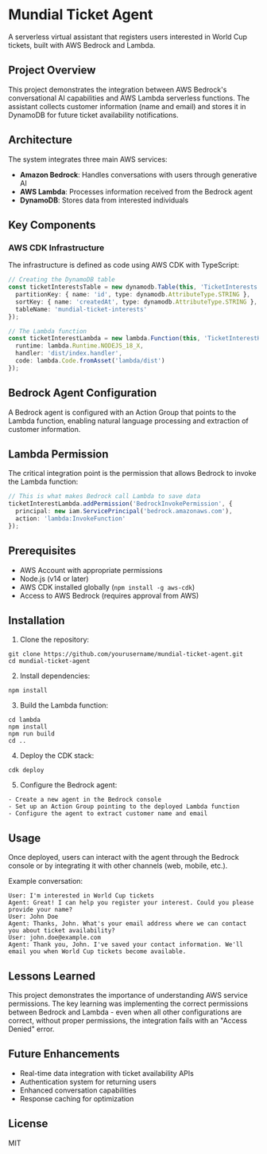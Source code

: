 # Mundial Ticket Agent

A serverless virtual assistant that registers users interested in World Cup tickets, built with AWS Bedrock and Lambda.

## Project Overview

This project demonstrates the integration between AWS Bedrock's conversational AI capabilities and AWS Lambda serverless functions. The assistant collects customer information (name and email) and stores it in DynamoDB for future ticket availability notifications.

## Architecture

The system integrates three main AWS services:
- **Amazon Bedrock**: Handles conversations with users through generative AI
- **AWS Lambda**: Processes information received from the Bedrock agent
- **DynamoDB**: Stores data from interested individuals

## Key Components

### AWS CDK Infrastructure

The infrastructure is defined as code using AWS CDK with TypeScript:

```typescript
// Creating the DynamoDB table
const ticketInterestsTable = new dynamodb.Table(this, 'TicketInterests', {
  partitionKey: { name: 'id', type: dynamodb.AttributeType.STRING },
  sortKey: { name: 'createdAt', type: dynamodb.AttributeType.STRING },
  tableName: 'mundial-ticket-interests'
});

// The Lambda function
const ticketInterestLambda = new lambda.Function(this, 'TicketInterestHandler', {
  runtime: lambda.Runtime.NODEJS_18_X,
  handler: 'dist/index.handler',
  code: lambda.Code.fromAsset('lambda/dist')
});
```
## Bedrock Agent Configuration

A Bedrock agent is configured with an Action Group that points to the Lambda function, enabling natural language processing and extraction of customer information.

## Lambda Permission

The critical integration point is the permission that allows Bedrock to invoke the Lambda function:

```typescript
// This is what makes Bedrock call Lambda to save data
ticketInterestLambda.addPermission('BedrockInvokePermission', {
  principal: new iam.ServicePrincipal('bedrock.amazonaws.com'),
  action: 'lambda:InvokeFunction'
});
```

## Prerequisites

- AWS Account with appropriate permissions
- Node.js (v14 or later)
- AWS CDK installed globally (`npm install -g aws-cdk`)
- Access to AWS Bedrock (requires approval from AWS)

## Installation

1. Clone the repository:
```
git clone https://github.com/yourusername/mundial-ticket-agent.git
cd mundial-ticket-agent
```
2. Install dependencies:
```
npm install
```

3. Build the Lambda function:
```
cd lambda
npm install
npm run build
cd ..
```

4. Deploy the CDK stack:
```
cdk deploy
```

5. Configure the Bedrock agent:
```
- Create a new agent in the Bedrock console
- Set up an Action Group pointing to the deployed Lambda function
- Configure the agent to extract customer name and email
```

## Usage

Once deployed, users can interact with the agent through the Bedrock console or by integrating it with other channels (web, mobile, etc.).

Example conversation:
```
User: I'm interested in World Cup tickets
Agent: Great! I can help you register your interest. Could you please provide your name?
User: John Doe
Agent: Thanks, John. What's your email address where we can contact you about ticket availability?
User: john.doe@example.com
Agent: Thank you, John. I've saved your contact information. We'll email you when World Cup tickets become available.
```

## Lessons Learned

This project demonstrates the importance of understanding AWS service permissions. The key learning was implementing the correct permissions between Bedrock and Lambda - even when all other configurations are correct, without proper permissions, the integration fails with an "Access Denied" error.

## Future Enhancements

- Real-time data integration with ticket availability APIs
- Authentication system for returning users
- Enhanced conversation capabilities
- Response caching for optimization

## License

MIT